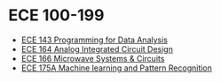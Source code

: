 # ECE 100-199
* [ECE 143 Programming for Data Analysis](/Department/ECE/ECE100-199/ECE143.md)
* [ECE 164 Analog Integrated Circuit Design](/Department/ECE/ECE100-199/ECE164.md)
* [ECE 166 Microwave Systems & Circuits](/Department/ECE/ECE100-199/ECE166.md)
* [ECE 175A Machine learning and Pattern Recognition](/Department/ECE/ECE100-199/ECE175A.md)
